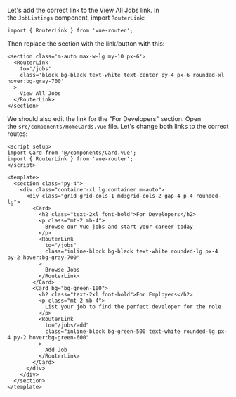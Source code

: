 Let's add the correct link to the View All Jobs link. In the `JobListings` component, import `RouterLink`:

```
import { RouterLink } from 'vue-router';
```

Then replace the section with the link/button with this:

```
<section class='m-auto max-w-lg my-10 px-6'>
  <RouterLink
    to='/jobs'
    class='block bg-black text-white text-center py-4 px-6 rounded-xl hover:bg-gray-700'
  >
    View All Jobs
  </RouterLink>
</section>
```

We should also edit the link for the "For Developers" section. Open the `src/components/HomeCards.vue` file. Let's change both links to the correct routes:

```
<script setup>
import Card from '@/components/Card.vue';
import { RouterLink } from 'vue-router';
</script>

<template>
  <section class="py-4">
    <div class="container-xl lg:container m-auto">
      <div class="grid grid-cols-1 md:grid-cols-2 gap-4 p-4 rounded-lg">
        <Card>
          <h2 class="text-2xl font-bold">For Developers</h2>
          <p class="mt-2 mb-4">
            Browse our Vue jobs and start your career today
          </p>
          <RouterLink
            to="/jobs"
            class="inline-block bg-black text-white rounded-lg px-4 py-2 hover:bg-gray-700"
          >
            Browse Jobs
          </RouterLink>
        </Card>
        <Card bg="bg-green-100">
          <h2 class="text-2xl font-bold">For Employers</h2>
          <p class="mt-2 mb-4">
            List your job to find the perfect developer for the role
          </p>
          <RouterLink
            to="/jobs/add"
            class="inline-block bg-green-500 text-white rounded-lg px-4 py-2 hover:bg-green-600"
          >
            Add Job
          </RouterLink>
        </Card>
      </div>
    </div>
  </section>
</template>
```